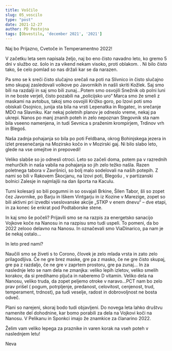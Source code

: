 ```yaml
---
title: Voščilo
slug: 05_voscilo
type: "post"
date: 2021-12-27
author: PD Postojna
tags: [Obvestilo, 'december 2021', '2021']
---
```


Naj bo Prijazno, Cvetoče in Temperamentno 2022!

V začetku leta sem napisala željo, naj bo eno čisto navadno leto, ko gremo 5 dni v službo oz. šolo in za vikend nekam visoko, proti oblakom. . Ni bilo čisto tako, še celo pomlad so nas držali  kar se da narazen.

Pa smo se k sreči čisto slučajno srečali na poti na Slivnico in čisto slučajno smo skupaj zasledovali volkove po Javornikih in našli skriti Kožlek. Saj smo bili na razdalji in saj smo bili zunaj...Potem smo osvojili Snežnik ob polni luni in ne boste verjeli, čisto pozabili na „policijsko uro“
Marca smo že smeli z maskami na avtobus, takoj smo osvojili Križko goro, po Izovi poti smo obiskali Osojnico, junija sta bila na vrsti Lepenatka in Rogatec, in srečanje MDO na Slavniku. Kar nekaj poletnih planov je odneslo vreme, nekaj pa ukrepi. Nanos po manj znanih poteh in zelo nepoznan Stegovnik  sta nam bila vseeno namenjena, in tudi Sevnica s praženim krompirjem, Trdinov vrh in Blegoš.

Naša zadnja pohajanja  so bila po poti Feldbana, okrog Bohinjskega jezera in izlet presenečanja na Mozirsko kočo in v Mozirski gaj. Ni bilo slabo leto, glede na vse omejitve in prepovedi!

Veliko slabše so jo odnesli otroci. Leto so začeli doma, potem pa v razrednih mehurčkih in naša vabila na pohajanja so jih zelo težko našla. Razen poletnega tabora v Završnici, so bolj malo sodelovali na naših potepih. Z nami so bili v Rakovem Škocjanu, na Izovi poti, Blegošu , v partizanski bolnici Zalesje in najmlajši na dan športa na Kaculu.

Turni kolesarji so bili pogumni in so osvajali  Brkine, Šilen Tabor, šli so zopet čez Javornike, po Barju in Iškem Vintgarju in iz Kozine v Marezige, zopet so bili aktivni pri izvedbi vseslovanske akcije „STKP v enem dnevu“ – dve etapi, in za konec še enkrat pod  Podtaborske stene.

In kaj smo še počeli? Prijavili smo se na razpis za energetsko sanacijo Vojkove koče na Nanosu in na razpisu smo tudi uspeli. To pomeni, da bo 2022 zelooo delavno na Nanosu. In označevali smo ViaDinarico, pa nam je še nekaj ostalo...

In leto pred nami?

Naučili smo se živeti s to Corono, človek je zelo mlada vrsta in zato zelo prilagodljiva. Če ne gre brez maske, gre pa z masko, če ne gre čisto skupaj, gre pa z razdaljo, če ne gre v zaprtem prostoru, gre pa zunaj... In za naslednje leto se nam dela ne zmanjka: veliko lepih izletov, veliko smelih korakov, da si predihamo pljuča in naberemo D vitamin. Veliko dela na Nanosu, veliko truda, da zopet peljemo otroke v naravo...PCT nam bo zelo prav prišel ( pogum, potrpljenje, predanost, celovitost, cenjenost, trud, temperament, trdnost), pa tudi veselje, radost in dobrovoljnost ne bosta odveč. 

Plani so narejeni, skoraj bodo tudi objavljeni. Do novega leta lahko društvu namenite del dohodnine, kar bomo porabili za dela na Vojkovi koči na Nanosu. V Pelikanu in Sponkci imajo že znamkice za članarino 2022.

Želim vam veliko lepega za praznike in varen korak na vseh poteh v naslednjem letu!

Neva
